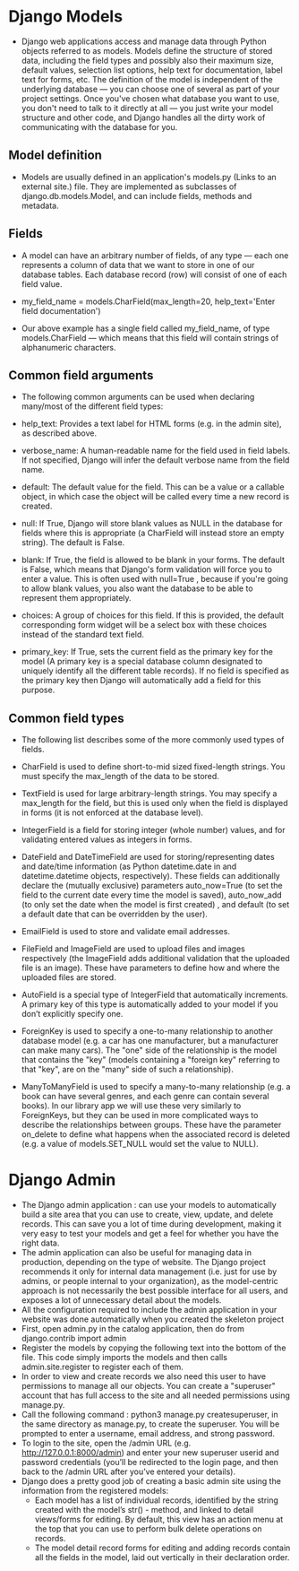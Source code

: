 # Django Models

- Django web applications access and manage data through Python objects referred to as models. Models define the structure of stored data, including the field types and possibly also their maximum size, default values, selection list options, help text for documentation, label text for forms, etc. The definition of the model is independent of the underlying database — you can choose one of several as part of your project settings. Once you've chosen what database you want to use, you don't need to talk to it directly at all — you just write your model structure and other code, and Django handles all the dirty work of communicating with the database for you.

## Model definition

- Models are usually defined in an application's models.py (Links to an external site.) file. They are implemented as subclasses of django.db.models.Model, and can include fields, methods and metadata.

## Fields

- A model can have an arbitrary number of fields, of any type — each one represents a column of data that we want to store in one of our database tables. Each database record (row) will consist of one of each field value.
- my_field_name = models.CharField(max_length=20, help_text='Enter field documentation')

- Our above example has a single field called my_field_name, of type models.CharField — which means that this field will contain strings of alphanumeric characters.

## Common field arguments

- The following common arguments can be used when declaring many/most of the different field types:

- help_text: Provides a text label for HTML forms (e.g. in the admin site), as described above.

- verbose_name: A human-readable name for the field used in field labels. If not specified, Django will infer the default verbose name from the field name.

- default: The default value for the field. This can be a value or a callable object, in which case the object will be called every time a new record is created.

- null: If True, Django will store blank values as NULL in the database for fields where this is appropriate (a CharField will instead store an empty string). The default is False.

- blank: If True, the field is allowed to be blank in your forms. The default is False, which means that Django's form validation will force you to enter a value. This is often used with null=True , because if you're going to allow blank values, you also want the database to be able to represent them appropriately.

- choices: A group of choices for this field. If this is provided, the default corresponding form widget will be a select box with these choices instead of the standard text field.

- primary_key: If True, sets the current field as the primary key for the model (A primary key is a special database column designated to uniquely identify all the different table records). If no field is specified as the primary key then Django will automatically add a field for this purpose.

## Common field types

- The following list describes some of the more commonly used types of fields.

- CharField is used to define short-to-mid sized fixed-length strings. You must specify the max_length of the data to be stored.

- TextField is used for large arbitrary-length strings. You may specify a max_length for the field, but this is used only when the field is displayed in forms (it is not enforced at the database level).

- IntegerField is a field for storing integer (whole number) values, and for validating entered values as integers in forms.

- DateField and DateTimeField are used for storing/representing dates and date/time information (as Python datetime.date in and datetime.datetime objects, respectively). These fields can additionally declare the (mutually exclusive) parameters auto_now=True (to set the field to the current date every time the model is saved), auto_now_add (to only set the date when the model is first created) , and default (to set a default date that can be overridden by the user).

- EmailField is used to store and validate email addresses.

- FileField and ImageField are used to upload files and images respectively (the ImageField adds additional validation that the uploaded file is an image). These have parameters to define how and where the uploaded files are stored.

- AutoField is a special type of IntegerField that automatically increments. A primary key of this type is automatically added to your model if you don’t explicitly specify one.

- ForeignKey is used to specify a one-to-many relationship to another database model (e.g. a car has one manufacturer, but a manufacturer can make many cars). The "one" side of the relationship is the model that contains the "key" (models containing a "foreign key" referring to that "key", are on the "many" side of such a relationship).

- ManyToManyField is used to specify a many-to-many relationship (e.g. a book can have several genres, and each genre can contain several books). In our library app we will use these very similarly to ForeignKeys, but they can be used in more complicated ways to describe the relationships between groups. These have the parameter on_delete to define what happens when the associated record is deleted (e.g. a value of models.SET_NULL would set the value to NULL).


# Django Admin

- The Django admin application : can use your models to automatically build a site area that you can use to create, view, update, and delete records. This can save you a lot of time during development, making it very easy to test your models and get a feel for whether you have the right data.
- The admin application can also be useful for managing data in production, depending on the type of website. The Django project recommends it only for internal data management (i.e. just for use by admins, or people internal to your organization), as the model-centric approach is not necessarily the best possible interface for all users, and exposes a lot of unnecessary detail about the models.
- All the configuration required to include the admin application in your website was done automatically when you created the skeleton project
- First, open admin.py in the catalog application, then do from django.contrib import admin
- Register the models by copying the following text into the bottom of the file. This code simply imports the models and then calls admin.site.register to register each of them.
- In order to view and create records we also need this user to have permissions to manage all our objects. You can create a "superuser" account that has full access to the site and all needed permissions using manage.py.
- Call the following command : python3 manage.py createsuperuser, in the same directory as manage.py, to create the superuser. You will be prompted to enter a username, email address, and strong password.
- To login to the site, open the /admin URL (e.g. http://127.0.0.1:8000/admin) and enter your new superuser userid and password credentials (you’ll be redirected to the login page, and then back to the /admin URL after you’ve entered your details).
- Django does a pretty good job of creating a basic admin site using the information from the registered models:
    - Each model has a list of individual records, identified by the string created with the model’s str() -  method, and linked to detail views/forms for editing. By default, this view has an action menu at the top that you can use to perform bulk delete operations on records.
    - The model detail record forms for editing and adding records contain all the fields in the model, laid out vertically in their declaration order.
